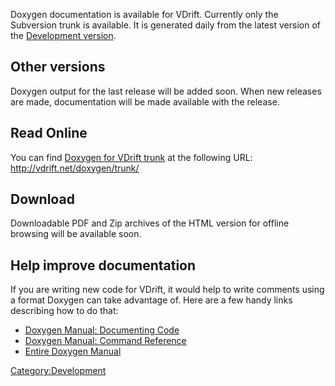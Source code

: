 Doxygen documentation is available for VDrift. Currently only the Subversion trunk is available. It is generated daily from the latest version of the [Development version](Getting_the_development_version.md).

Other versions
--------------

Doxygen output for the last release will be added soon. When new releases are made, documentation will be made available with the release.

Read Online
-----------

You can find [Doxygen for VDrift trunk](http://vdrift.net/doxygen/trunk/) at the following URL: <http://vdrift.net/doxygen/trunk/>

Download
--------

Downloadable PDF and Zip archives of the HTML version for offline browsing will be available soon.

Help improve documentation
--------------------------

If you are writing new code for VDrift, it would help to write comments using a format Doxygen can take advantage of. Here are a few handy links describing how to do that:

-   [Doxygen Manual: Documenting Code](http://www.stack.nl/~dimitri/doxygen/docblocks.html)
-   [Doxygen Manual: Command Reference](http://www.stack.nl/~dimitri/doxygen/commands.html)
-   [Entire Doxygen Manual](http://www.stack.nl/~dimitri/doxygen/manual.html)

<Category:Development>
